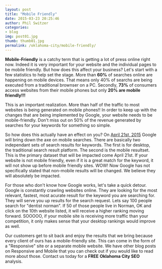 ```yaml
---
layout: post
title: "Mobile Friendly"
date: 2015-03-23 20:25:46
author: Phil Switzer
categories: 
- blog
img: post01.jpg
thumb: thumb01.jpg
permalink: /oklahoma-city/mobile-friendly/
---
```


<b>Mobile-Friendly</b> is a catchy term that is getting a lot of press online right now. Indeed it is very important for your website and the individual pages to be mobile friendly. But how does this affect your business? Let's start with a few statistics to help set the stage. More than <b>60%</b> of searches online are happening on mobile devices. That means only 40% of searchs are being executed from a traditional brownser on a PC. Secondly, <b>73%</b> of consumers access websites from their mobile phones but only <b>20% are mobile friendly!!!</b>

This is an important realization. More than half of the traffic to most websites is being generated on mobile phones!! <!--more-->
In order to keep up with the changes that are being implemented by Google, your website needs to be mobile-friendly. Don't miss out on 50% of the revenue generated by searches for your keywords for something so simple. 

So how does this actually have an effect on you? On <a href="http://googlewebmastercentral.blogspot.ca/2015/02/finding-more-mobile-friendly-search.html" target="_blank">April 21st, 2015</a> Google will bring down the axe on mobile searches. There are basically two independant sets of search results for keywords. The first is for desktop, the traditional search result platform. The second is the mobile resultset. This is the primary dataset that will be impacted come April 21st. If your website is not mobile friendly, even if it is a great match for the keyword, it will not show up before mobile friendly sites. WOW! Now Google has not specifically stated that non-mobile results will be changed. We believe they will absolutely be impacted. 

For those who don't know how Google works, let's take a quick detour. Google is constantly crawling websites online. They are looking for the most relevant, fastest, most acurate result for the keyword you are searching for. They will serve you up results for the search request. Lets say 100 people search for "dentist norman". If 50 of those people live in Norman, OK and click on the 10th website listed, it will receive a higher ranking moving forward. SOOOOO, if your mobile site is receiving more traffic than your competition, it only makes sense that your desktop rankings would improve as well. 

Our customers get to sit back and enjoy the results that we bring because every client of ours has a mobile-friendly site. This can come in the form of a "Responsive" site or a separate mobile website. We have other blog posts on Responsive and Mobile that you can check out if you would like to read more about those. Contact us today for a <b>FREE</b> <strong>Oklahoma City SEO</strong> analysis.